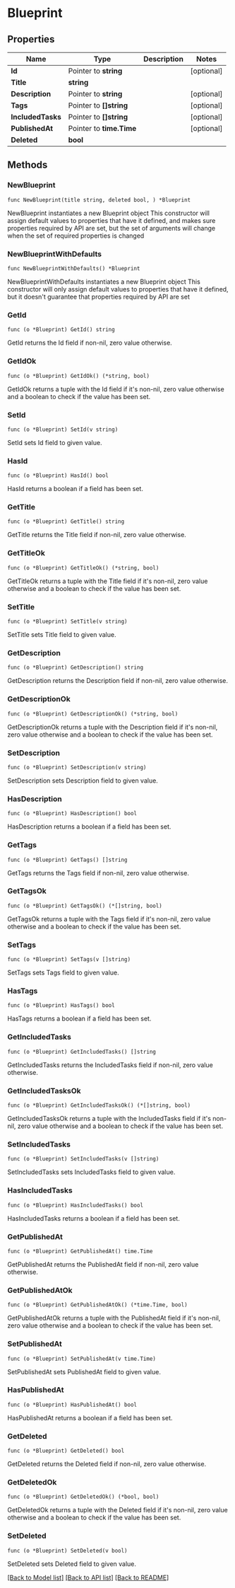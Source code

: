 # Blueprint

## Properties

Name | Type | Description | Notes
------------ | ------------- | ------------- | -------------
**Id** | Pointer to **string** |  | [optional] 
**Title** | **string** |  | 
**Description** | Pointer to **string** |  | [optional] 
**Tags** | Pointer to **[]string** |  | [optional] 
**IncludedTasks** | Pointer to **[]string** |  | [optional] 
**PublishedAt** | Pointer to **time.Time** |  | [optional] 
**Deleted** | **bool** |  | 

## Methods

### NewBlueprint

`func NewBlueprint(title string, deleted bool, ) *Blueprint`

NewBlueprint instantiates a new Blueprint object
This constructor will assign default values to properties that have it defined,
and makes sure properties required by API are set, but the set of arguments
will change when the set of required properties is changed

### NewBlueprintWithDefaults

`func NewBlueprintWithDefaults() *Blueprint`

NewBlueprintWithDefaults instantiates a new Blueprint object
This constructor will only assign default values to properties that have it defined,
but it doesn't guarantee that properties required by API are set

### GetId

`func (o *Blueprint) GetId() string`

GetId returns the Id field if non-nil, zero value otherwise.

### GetIdOk

`func (o *Blueprint) GetIdOk() (*string, bool)`

GetIdOk returns a tuple with the Id field if it's non-nil, zero value otherwise
and a boolean to check if the value has been set.

### SetId

`func (o *Blueprint) SetId(v string)`

SetId sets Id field to given value.

### HasId

`func (o *Blueprint) HasId() bool`

HasId returns a boolean if a field has been set.

### GetTitle

`func (o *Blueprint) GetTitle() string`

GetTitle returns the Title field if non-nil, zero value otherwise.

### GetTitleOk

`func (o *Blueprint) GetTitleOk() (*string, bool)`

GetTitleOk returns a tuple with the Title field if it's non-nil, zero value otherwise
and a boolean to check if the value has been set.

### SetTitle

`func (o *Blueprint) SetTitle(v string)`

SetTitle sets Title field to given value.


### GetDescription

`func (o *Blueprint) GetDescription() string`

GetDescription returns the Description field if non-nil, zero value otherwise.

### GetDescriptionOk

`func (o *Blueprint) GetDescriptionOk() (*string, bool)`

GetDescriptionOk returns a tuple with the Description field if it's non-nil, zero value otherwise
and a boolean to check if the value has been set.

### SetDescription

`func (o *Blueprint) SetDescription(v string)`

SetDescription sets Description field to given value.

### HasDescription

`func (o *Blueprint) HasDescription() bool`

HasDescription returns a boolean if a field has been set.

### GetTags

`func (o *Blueprint) GetTags() []string`

GetTags returns the Tags field if non-nil, zero value otherwise.

### GetTagsOk

`func (o *Blueprint) GetTagsOk() (*[]string, bool)`

GetTagsOk returns a tuple with the Tags field if it's non-nil, zero value otherwise
and a boolean to check if the value has been set.

### SetTags

`func (o *Blueprint) SetTags(v []string)`

SetTags sets Tags field to given value.

### HasTags

`func (o *Blueprint) HasTags() bool`

HasTags returns a boolean if a field has been set.

### GetIncludedTasks

`func (o *Blueprint) GetIncludedTasks() []string`

GetIncludedTasks returns the IncludedTasks field if non-nil, zero value otherwise.

### GetIncludedTasksOk

`func (o *Blueprint) GetIncludedTasksOk() (*[]string, bool)`

GetIncludedTasksOk returns a tuple with the IncludedTasks field if it's non-nil, zero value otherwise
and a boolean to check if the value has been set.

### SetIncludedTasks

`func (o *Blueprint) SetIncludedTasks(v []string)`

SetIncludedTasks sets IncludedTasks field to given value.

### HasIncludedTasks

`func (o *Blueprint) HasIncludedTasks() bool`

HasIncludedTasks returns a boolean if a field has been set.

### GetPublishedAt

`func (o *Blueprint) GetPublishedAt() time.Time`

GetPublishedAt returns the PublishedAt field if non-nil, zero value otherwise.

### GetPublishedAtOk

`func (o *Blueprint) GetPublishedAtOk() (*time.Time, bool)`

GetPublishedAtOk returns a tuple with the PublishedAt field if it's non-nil, zero value otherwise
and a boolean to check if the value has been set.

### SetPublishedAt

`func (o *Blueprint) SetPublishedAt(v time.Time)`

SetPublishedAt sets PublishedAt field to given value.

### HasPublishedAt

`func (o *Blueprint) HasPublishedAt() bool`

HasPublishedAt returns a boolean if a field has been set.

### GetDeleted

`func (o *Blueprint) GetDeleted() bool`

GetDeleted returns the Deleted field if non-nil, zero value otherwise.

### GetDeletedOk

`func (o *Blueprint) GetDeletedOk() (*bool, bool)`

GetDeletedOk returns a tuple with the Deleted field if it's non-nil, zero value otherwise
and a boolean to check if the value has been set.

### SetDeleted

`func (o *Blueprint) SetDeleted(v bool)`

SetDeleted sets Deleted field to given value.



[[Back to Model list]](../README.md#documentation-for-models) [[Back to API list]](../README.md#documentation-for-api-endpoints) [[Back to README]](../README.md)


